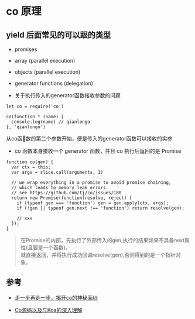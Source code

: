 # co 原理


>


## yield 后面常见的可以跟的类型

- promises
- array (parallel execution)
- objects (parallel execution)
- generator functions (delegation)


- 关于执行传入的generator函数接收参数的问题
```
let co = require('co')

co(function * (name) {
  console.log(name) // qianlongo
}, 'qianlongo')
```
从co函数的第二个参数开始，便是传入的generator函数可以接收的实参




- co 函数本身接收一个 generator 函数，并且 co 执行后返回的是 Promise
```
function co(gen) {
  var ctx = this;
  var args = slice.call(arguments, 1)

  // we wrap everything in a promise to avoid promise chaining,
  // which leads to memory leak errors.
  // see https://github.com/tj/co/issues/180
  return new Promise(function(resolve, reject) {
    if (typeof gen === 'function') gen = gen.apply(ctx, args);
    if (!gen || typeof gen.next !== 'function') return resolve(gen);

    // xxx
  });
}
```

>在Promise的内部，先执行了外部传入的gen,执行的结果如果不具备next属性(且要是一个函数)，  
就直接返回，并将执行成功回调resolve(gen),否则得到的是一个指针对象。







## 参考
- [走一步再走一步，揭开co的神秘面纱](https://github.com/qianlongo/resume-native/blob/master/co-analysis.md)

- [Co源码以及与Koa的深入理解](https://github.com/panyifei/Front-end-learning/blob/master/Nodejs/Nodejs%E6%A1%86%E6%9E%B6%E6%A8%A1%E5%9D%97/Co%E6%BA%90%E7%A0%81%E4%BB%A5%E5%8F%8A%E4%B8%8EKoa%E7%9A%84%E6%B7%B1%E5%85%A5%E7%90%86%E8%A7%A3.md)
